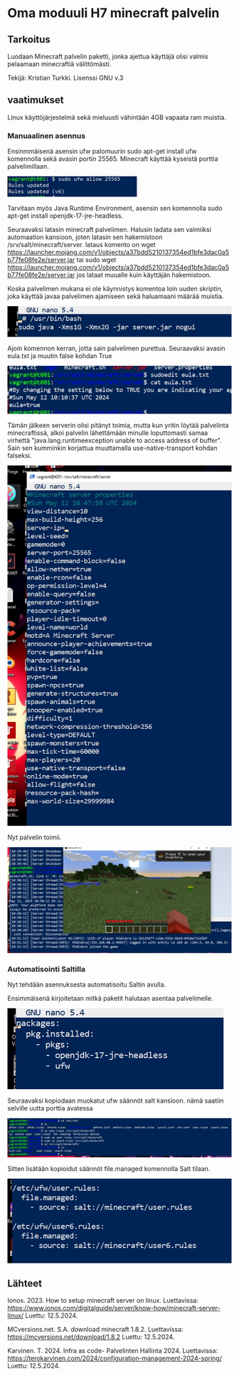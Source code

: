 # Oma moduuli H7 minecraft palvelin

## Tarkoitus

Luodaan Minecraft palvelin paketti, jonka ajettua käyttäjä olisi valmis pelaamaan minecraftiä välittömästi.

Tekijä: Kristian Turkki. Lisenssi GNU v.3

## vaatimukset

Linux käyttöjärjestelmä sekä mieluusti vähintään 4GB vapaata ram muistia.

### Manuaalinen asennus

Ensinmmäisenä asensin ufw palomuurin sudo apt-get install ufw komennolla sekä avasin portin 25565. Minecraft käyttää kyseistä porttia palvelimillaan.

![image text](https://github.com/Disturbedcobra/Palvelinten-hallinta-2024/blob/0c05292c0e1e8380b14dc719283839055790c79e/ufw%20port.jpg)

Tarvitaan myös Java Runtime Environment, asensin sen komennolla sudo apt-get install openjdk-17-jre-headless.

Seuraavaksi latasin minecraft palvelimen. Halusin ladata sen valmiiksi automaation kansioon, joten latasin sen hakemistoon /srv/salt/minecraft/server. lataus komento on wget https://launcher.mojang.com/v1/objects/a37bdd5210137354ed1bfe3dac0a5b77fe08fe2e/server.jar tai sudo wget https://launcher.mojang.com/v1/objects/a37bdd5210137354ed1bfe3dac0a5b77fe08fe2e/server.jar jos lataat muualle kuin käyttäjän hakemistoon.

Koska palvelimen mukana ei ole käynnistys komentoa loin uuden skriptin, joka käyttää javaa palvelimen ajamiseen sekä haluamaani määrää muistia.

![image text](https://github.com/Disturbedcobra/Palvelinten-hallinta-2024/blob/d03ef98de49a954c74a63051984dd13d4bcca50d/skripti%20server.jpg)

Ajoin komennon kerran, jotta sain palvelimen purettua. Seuraavaksi avasin eula.txt ja muutin false kohdan True

![image text](https://github.com/Disturbedcobra/Palvelinten-hallinta-2024/blob/5cd1a9b2f5d89bcd0d40118fa84cebd53671be46/eula.jpg)

Tämän jälkeen serverin olisi pitänyt toimia, mutta kun yritin löytää palvelinta minecraftissä, alkoi palvelin lähettämään minulle loputtomasti samaa virhettä "java.lang.runtimeexception unable to access address of buffer". Sain sen kumminkin korjattua muuttamalla use-native-transport kohdan falseksi.

![image text](https://github.com/Disturbedcobra/Palvelinten-hallinta-2024/blob/49dae75a9a0ab7eb678d5b811c2b8f9a72378ffa/server.properties.jpg)

Nyt palvelin toimii.

![image text](https://github.com/Disturbedcobra/Palvelinten-hallinta-2024/blob/99f7535998b6d70befffbdd670c5fbe8c15a2b64/server%20works.jpg)

### Automatisointi Saltilla

Nyt tehdään asennuksesta automatisoitu Saltin avulla.

Ensimmäisenä kirjoitetaan mitkä paketit halutaan asentaa palvelimelle.

![image text](https://github.com/Disturbedcobra/Palvelinten-hallinta-2024/blob/8b79a34230541ec1d5720b895047936e70c4557d/h7%20packages.jpg)

Seuraavaksi kopiodaan muokatut ufw säännöt salt kansioon. nämä saatiin selville uutta porttia avatessa

![image text](https://github.com/Disturbedcobra/Palvelinten-hallinta-2024/blob/cd0183f78fb618414a86cae917c98a3c8cee8440/user%20rules.jpg)

Sitten lisätään kopioidut säännöt file.managed komennolla Salt tilaan.

![image text](https://github.com/Disturbedcobra/Palvelinten-hallinta-2024/blob/fb2895e76b546af37933fba15485b81f3b716efc/h7%20rules.jpg)


## Lähteet

Ionos. 2023. How to setup minecraft server on linux. Luettavissa: https://www.ionos.com/digitalguide/server/know-how/minecraft-server-linux/ Luettu: 12.5.2024.

MCversions.net. S.A. download minecraft 1.8.2. Luettavissa: https://mcversions.net/download/1.8.2 Luettu: 12.5.2024.

Karvinen. T. 2024. Infra as code- Palvelinten Hallinta 2024. Luettavissa: https://terokarvinen.com/2024/configuration-management-2024-spring/ Luettu: 12.5.2024.
